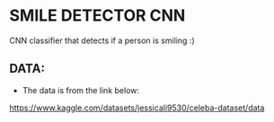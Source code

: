 # SMILE DETECTOR CNN

CNN classifier that detects if a person is smiling :)

## DATA:

- The data is from the link below:
  
<https://www.kaggle.com/datasets/jessicali9530/celeba-dataset/data>
